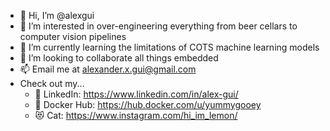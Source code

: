 - 👋 Hi, I’m @alexgui
- 👀 I’m interested in over-engineering everything from beer cellars to computer vision pipelines
- 🌱 I’m currently learning the limitations of COTS machine learning models
- 💞️ I’m looking to collaborate all things embedded
- 📫 Email me at alexander.x.gui@gmail.com
- Check out my...
  - 💼 LinkedIn: https://www.linkedin.com/in/alex-gui/
  - 🐳 Docker Hub: https://hub.docker.com/u/yummygooey
  - 😻 Cat: https://www.instagram.com/hi_im_lemon/

<!---
alexgui/alexgui is a ✨ special ✨ repository because its `README.md` (this file) appears on your GitHub profile.
You can click the Preview link to take a look at your changes.
--->

